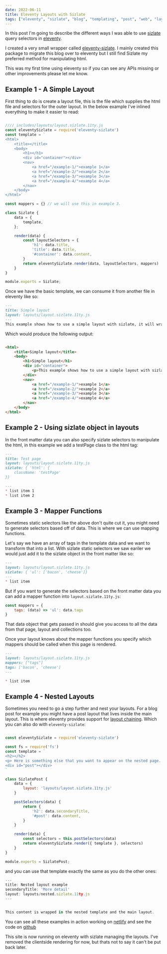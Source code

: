 ```yaml
---
date: 2022-06-11
title: Eleventy Layouts with Sizlate
tags: ["eleventy", "sizlate", "blog", "templating", "post", "web", "layouts"]
---
```

In this post I'm going to describe the different ways I was able to use [sizlate](https://www.npmjs.com/package/sizlate) query selectors in [eleventy](https://www.11ty.dev/). 

I created a very small wrapper called [eleventy-sizlate](https://www.npmjs.com/package/eleventy-sizlate). I mainly created this package to migrate this blog over to eleventy but I still find Sizlate my preferred method for manipulating html.

This was my first time using eleventy so if you can see any APIs missing or other improvements please let me know. 

## Example 1 - A Simple Layout

First thing to do is create a layout file, this is the file which supplies the html file and selectors for the outer layout. In the below example I've inlined everything to make it easier to read:


```js 

////_includes/layouts/layout.sizlate.11ty.js
const eleventySizlate = require('eleventy-sizlate')
const template = `
<html>
    <title></title>
    <body>
        <h1></h1>
        <div id="container"></div>
        <nav>
            <a href="/example-1/">example 1</a>
            <a href="/example-2/">example 2</a>
            <a href="/example-3/">example 3</a>
            <a href="/example-4/">example 4</a>
        </nav>
    </body>
</html>`

const mappers = {} // we will use this in example 3.

class Sizlate {
    data = {
        template,
    };

    render(data) {
        const layoutSelectors = {
            'h1': data.title,
            'title': data.title,
            '#container': data.content,
        }
        return eleventySizlate.render(data, layoutSelectors, mappers)
    }
}

module.exports = Sizlate;

```
Once we have the basic template, we can consume it from another file in eleventy like so: 


```markdown
---
title: Simple layout
layout: layouts/layout.sizlate.11ty.js
---
This example shows how to use a simple layout with sizlate, it will wrap this markdown file in the layout and update the titles.
```




Which would produce the following output: 

```html 

<html>
    <title>Simple layout</title>
    <body>
        <h1>Simple layout</h1>
        <div id="container">
            <p>This example shows how to use a simple layout with sizlate, it will wrap this markdown file in the layout and update the titles.</p>
        </div>
        <nav>
            <a href="/example-1/">example 1</a>
            <a href="/example-2/">example 2</a>
            <a href="/example-3/">example 3</a>
            <a href="/example-4/">example 4</a>
        </nav>
    </body>
</html>
```


## Example 2 - Using sizlate object in layouts

In the front matter data you can also specify sizlate selectors to manipulate the html, in this example we add a testPage class to the html tag: 


```markdown
---
title: Test page
layout: layouts/layout.sizlate.11ty.js
sizlate: { 'html': {
    className: 'testPage'
}}

---
* list item 1 
* list item 2 
```

## Example 3 - Mapper Functions


Sometimes static selectors like the above don't quite cut it, you might need to generate selectors based off of data. This is where we can use mapping functions. 

Let's say we have an array of tags in the template data and we want to transform that into a list. 
With sizlate static selectors we saw eariler we would just add it to the sizlate object in the front matter like so: 

```markdown
---
layout: layouts/layout.sizlate.11ty.js
sizlate: { 'ul': ['bacon', 'cheese']}
---
* list item
```

But if you want to generate the selectors based on the front matter data you can add a mapper function into  `layout.sizlate.11ty.js`: 


```js 
const mappers = {
    tags: (data) => 'ul': data.tags
}
```
That data object that gets passed in should give you access to all the data from that page, layout and collections too.

Once your layout knows about the mapper functions you specify which mappers should be called when this page is rendered.

```markdown
---
layout: layouts/layout.sizlate.11ty.js
mappers: ["tags"]
tags: ['bacon', 'cheese']
---

* list item
```


## Example 4 - Nested Layouts

Sometimes you need to go a step further and nest your layouts. For a blog post for example you might have a post layout that lives inside the main layout. This is where eleventy provides support for [layout chaining](https://www.11ty.dev/docs/layout-chaining/). Which you can also do with `eleventy-sizlate`: 


```js 

const eleventySizlate = require('eleventy-sizlate')

const fs = require('fs')
const template = `
<h2></h2>
<p> Here is something else that you want to appear on the nested page. </p>
<div id="post"></div>
`

class SizlatePost {
    data = {
        layout: 'layouts/layout.sizlate.11ty.js'
    }

    postSelectors(data) {
        return {
            'h2': data.secondaryTitle,
            '#post': data.content,
        }
    }

    render(data) {
        const selectors = this.postSelectors(data)
        return eleventySizlate.render({ template }, selectors)
    }
}

module.exports = SizlatePost;
```

and you can use that template exactly the same as you do the other ones:
```js 
---
title: Nested layout example
secondaryTitle: 'More detail'
layout: layouts/nested.sizlate.11ty.js
---


This content is wrapped in the nested template and the main layout.

```

You can see all these examples in action working on [netlify](https://eleventy-sizlate-example.netlify.app/) and see the code on [github](https://github.com/simonmcmanus/eleventy-sizlate-example)


This site is now running on eleventy with sizlate managing the layouts. I've removed the clientside rendering for now, but thats not to say it can't be put back later.


